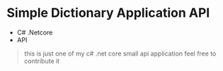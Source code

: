 # Simple Dictionary Application API
* C# .Netcore 
* API 
> this is just one of my c# .net core small api application
> feel free to contribute it
